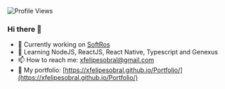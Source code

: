 ![Profile Views](http://estruyf-github.azurewebsites.net/api/VisitorHit?user=xfelipesobral&repo=xfelipesobral&countColorcountColor)

### Hi there 👋

- 🔭 Currently working on [SoftRos](https://www.linkedin.com/company/softros-informatica/)
- 🌱 Learning NodeJS, ReactJS, React Native, Typescript and Genexus
- 📫 How to reach me: [xfelipesobral@gmail.com](mailto:xfelipesobral@gmail.com)
- 📝 My portfolio: [https://xfelipesobral.github.io/Portfolio/](https://xfelipesobral.github.io/Portfolio/)
